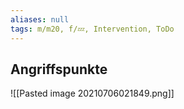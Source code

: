 ```yaml
---
aliases: null
tags: m/m20, f/💤, Intervention, ToDo
---
```



## Angriffspunkte
![[Pasted image 20210706021849.png]]